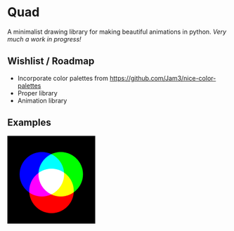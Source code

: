 # Quad
A minimalist drawing library for making beautiful animations in python.
_Very much a work in progress!_

## Wishlist / Roadmap

+ Incorporate color palettes from https://github.com/Jam3/nice-color-palettes
+ Proper library
+ Animation library

## Examples

![](examples/simple_circles.png)